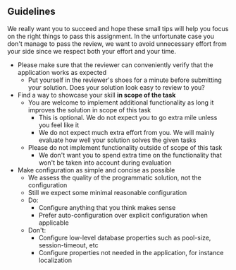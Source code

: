 ## Guidelines

We really want you to succeed and hope these small tips will help you focus on the right things to pass this assignment.
In the unfortunate case you don't manage to pass the review, we want to avoid unnecessary effort from your side since we respect both your effort and your time.

* Please make sure that the reviewer can conveniently verify that the application works as expected
  * Put yourself in the reviewer's shoes for a minute before submitting your solution. Does your solution look easy to review to you?
* Find a way to showcase your skill **in scope of the task**
  * You are welcome to implement additional functionality as long it improves the solution in scope of this task
    * This is optional. We do not expect you to go extra mile unless you feel like it
    * We do not expect much extra effort from you. We will mainly evaluate how well your solution solves the given tasks
  * Please do not implement functionality outside of scope of this task
    * We don't want you to spend extra time on the functionality that won't be taken into account during evaluation
* Make configuration as simple and concise as possible
    * We assess the quality of the programmatic solution, not the configuration
    * Still we expect some minimal reasonable configuration
    * Do:
        * Configure anything that you think makes sense
        * Prefer auto-configuration over explicit configuration when applicable
    * Don't:
        * Configure low-level database properties such as pool-size, session-timeout, etc
        * Configure properties not needed in the application, for instance localization
